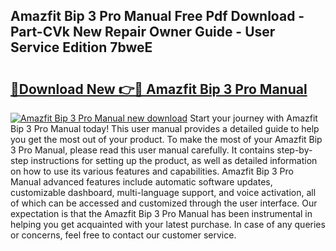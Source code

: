 ## Amazfit Bip 3 Pro Manual Free Pdf Download - Part-CVk New Repair Owner Guide - User Service Edition 7bweE

# <h2><a href="http://bc12228.oget.top/?id=Amazfit+Bip+3+Pro+Manual">🔗Download New 👉🔴 Amazfit Bip 3 Pro Manual</a></h2>

[![Amazfit Bip 3 Pro Manual new download](https://i.imgur.com/5g1atiW.png)](http://bc12228.oget.top/?id=Amazfit+Bip+3+Pro+Manual)
Start your journey with Amazfit Bip 3 Pro Manual today! This user manual provides a detailed guide to help you get the most out of your product. To make the most of your Amazfit Bip 3 Pro Manual, please read this user manual carefully. It contains step-by-step instructions for setting up the product, as well as detailed information on how to use its various features and capabilities. Amazfit Bip 3 Pro Manual advanced features include automatic software updates, customizable dashboard, multi-language support, and voice activation, all of which can be accessed and customized through the user interface. Our expectation is that the Amazfit Bip 3 Pro Manual has been instrumental in helping you get acquainted with your latest purchase. In case of any queries or concerns, feel free to contact our customer service.

